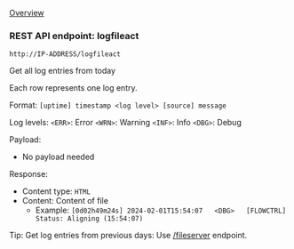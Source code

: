 [Overview](_OVERVIEW.md) 

### REST API endpoint: logfileact

`http://IP-ADDRESS/logfileact`


Get all log entries from today

Each row represents one log entry.

Format: `[uptime] timestamp <log level> [source] message`

Log levels:
`<ERR>`: Error
`<WRN>`: Warning
`<INF>`: Info
`<DBG>`: Debug


Payload:
  - No payload needed

Response:
  - Content type: `HTML`
  - Content: Content of file
    - Example: `[0d02h49m24s] 2024-02-01T15:54:07	<DBG>	[FLOWCTRL] Status: Aligning (15:54:07)`


Tip: Get log entries from previous days: Use [/fileserver](fileserver.md) endpoint.